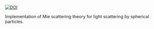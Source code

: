 [![DOI](https://zenodo.org/badge/5734/baptiste/mie.png)](http://dx.doi.org/10.5281/zenodo.11421)

Implementation of Mie scattering theory for light scattering by spherical particles.